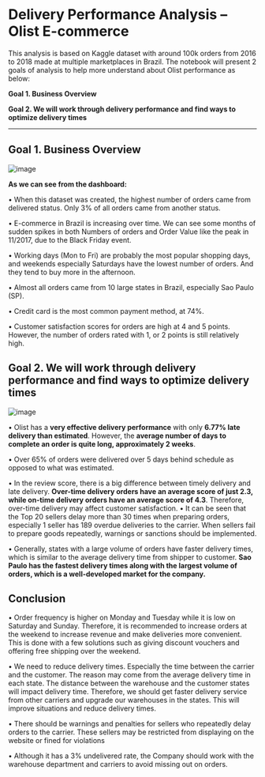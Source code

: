 # Delivery Performance Analysis – Olist E-commerce 

This analysis is based on Kaggle dataset with around 100k orders from 2016 to 2018 made at multiple marketplaces in Brazil. The notebook will present 2 goals of analysis to help more understand about Olist performance as below:

**Goal 1. Business Overview**

**Goal 2. We will work through delivery performance and find ways to optimize delivery times**

-------------------------------------------------------------------------------------------

## **Goal 1. Business Overview**

![image](https://user-images.githubusercontent.com/126956224/231110768-491c24c9-23d2-4a95-83f8-8b679eb41988.png)

**As we can see from the dashboard:**

•	When this dataset was created, the highest number of orders came from delivered status. Only 3% of all orders came from another status.

•	E-commerce in Brazil is increasing over time. We can see some months of sudden spikes in both Numbers of orders and Order Value like the peak in 11/2017, due to the Black Friday event.

•	Working days (Mon to Fri) are probably the most popular shopping days, and weekends especially Saturdays have the lowest number of orders. And they tend to buy more in the afternoon.

•	Almost all orders came from 10 large states in Brazil, especially Sao Paulo (SP).

•	Credit card is the most common payment method, at 74%.

•	Customer satisfaction scores for orders are high at 4 and 5 points. However, the number of orders rated with 1, or 2 points is still relatively high.


## **Goal 2. We will work through delivery performance and find ways to optimize delivery times**

![image](https://user-images.githubusercontent.com/126956224/231111238-0b38e1c2-6cd8-4e48-88fa-4e95adf351da.png)

•	Olist has a **very effective delivery performance** with only **6.77% late delivery than estimated**. However, the **average number of days to complete an order is quite long, approximately 2 weeks**.

•	Over 65% of orders were delivered over 5 days behind schedule as opposed to what was estimated.

•	In the review score, there is a big difference between timely delivery and late delivery. **Over-time delivery orders have an average score of just 2.3, while on-time delivery orders have an average score of 4.3**. Therefore, over-time delivery may affect customer satisfaction.
•	It can be seen that the Top 20 sellers delay more than 30 times when preparing orders, especially 1 seller has 189 overdue deliveries to the carrier. When sellers fail to prepare goods repeatedly, warnings or sanctions should be implemented.

•	Generally, states with a large volume of orders have faster delivery times, which is similar to the average delivery time from shipper to customer. **Sao Paulo has the fastest delivery times along with the largest volume of orders, which is a well-developed market for the company.**


## Conclusion

•	Order frequency is higher on Monday and Tuesday while it is low on Saturday and Sunday. Therefore, it is recommended to increase orders at the weekend to increase revenue and make deliveries more convenient. This is done with a few solutions such as giving discount vouchers and offering free shipping over the weekend.

•	We need to reduce delivery times. Especially the time between the carrier and the customer. The reason may come from the average delivery time in each state. The distance between the warehouse and the customer states will impact delivery time. Therefore, we should get faster delivery service from other carriers and upgrade our warehouses in the states. This will improve situations and reduce delivery times.

•	There should be warnings and penalties for sellers who repeatedly delay orders to the carrier. These sellers may be restricted from displaying on the website or fined for violations

•	Although it has a 3% undelivered rate, the Company should work with the warehouse department and carriers to avoid missing out on orders.
